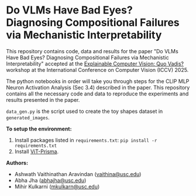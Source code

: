 # Do VLMs Have Bad Eyes? Diagnosing Compositional Failures via Mechanistic Interpretability

This repository contains code, data and results for the paper "Do VLMs Have Bad Eyes? Diagnosing Compositional Failures via Mechanistic Interpretability" accepted at the [Explainable Computer Vision: Quo Vadis?](https://excv-workshop.github.io/) workshop at the International Conference on Computer Vision (ICCV) 2025.

The python notebooks in order will take you through steps for the CLIP MLP Neuron Activation Analysis (Sec 3.4) described in the paper. This repository contains all the necessary code and data to reproduce the experiments and results presented in the paper.

`data_gen.py` is the script used to create the toy shapes dataset in `generated_images`.

**To setup the environment:**
1. Install packages listed in `requirements.txt`: `pip install -r requirements.txt`
2. Install [ViT-Prisma](https://github.com/Prisma-Multimodal/ViT-Prisma).

**Authors:**
- Ashwath Vaithinathan Aravindan (vaithina@usc.edu)
- Abha Jha (abhajha@usc.edu)
- Mihir Kulkarni (mkulkarn@usc.edu)